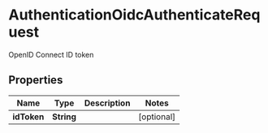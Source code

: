

# AuthenticationOidcAuthenticateRequest

OpenID Connect ID token

## Properties

| Name | Type | Description | Notes |
|------------ | ------------- | ------------- | -------------|
|**idToken** | **String** |  |  [optional] |



